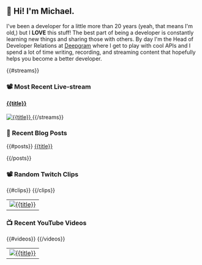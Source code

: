 ## 👋 Hi! I'm Michael.

I've been a developer for a little more than 20 years (yeah, that means I'm old,)
but I **LOVE** this stuff! The best part of being a developer is constantly
learning new things and sharing those with others. By day I'm the Head of
Developer Relations at [Deepgram](https://deepgram.com) where I get to play with
cool APIs and I spend a lot of time writing, recording, and streaming content
that hopefully helps you become a better developer.

{{#streams}}
### 📽️ Most Recent Live-stream

<a href="{{{url}}}">
  <h4>{{title}}</h4>
  <img src="{{{thumbnail}}}" alt="{{title}}"/>
</a>
{{/streams}}

### 📝 Recent Blog Posts

{{#posts}}
[{{title}}]({{{link}}})

{{/posts}}

### 📽️ Random Twitch Clips

<table>
  <tr>
    {{#clips}}
    <td>
      <a href="{{{url}}}">
        <img src="{{{thumbnail}}}" alt="{{title}}"/>
      </a>
    </td>
    {{/clips}}
  </tr>
</table>

### 📺 Recent YouTube Videos

<table>
  <tr>
    {{#videos}}
    <td>
      <a href="{{{link}}}">
        <img style="align=center" src="{{{thumbnail}}}" alt="{{title}}"/>
      </a>
    </td>
    {{/videos}}
  </tr>
</table>
